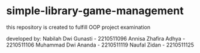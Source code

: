# simple-library-game-management
this repository is created to fulfill OOP project examination

developed by: 
Nabilah Dwi Gunasti - 2210511096
Annisa Zhafira Adhya - 2210511106
Muhammad Dwi Ananda - 2210511119
Naufal Zidan - 2210511125

